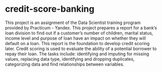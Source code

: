 # credit-score-banking
This project is an assignment of the Data Scientist training program provided by Practicum - Yandex. 
This project prepares a report for a bank’s loan division to find out if a customer’s number of children, marital status, income level and purpose of loan have an impact on whether they will default on a loan. 
This report is the foundation to develop credit scoring later. Credit scoring is used to evaluate the ability of a potential borrower to repay their loan.
The tasks include: identifying and imputing for missing values, replacing data type, identifying and dropping duplicates, categorizing data and find relationships between variables.
